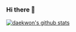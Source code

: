 ### Hi there 👋

[![daekwon's github stats](https://github-readme-stats.vercel.app/api?username=Daekwon0609&show_icons=true)](https://github.com/anuraghazra/github-readme-stats)
